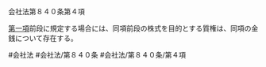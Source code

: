会社法第８４０条第４項

[第一項](会社法＿＿＿＿第８４０条第１項)前段に規定する場合には、同項前段の株式を目的とする質権は、同項の金銭について存在する。

#会社法
#会社法/第８４０条
#会社法/第８４０条/第４項
